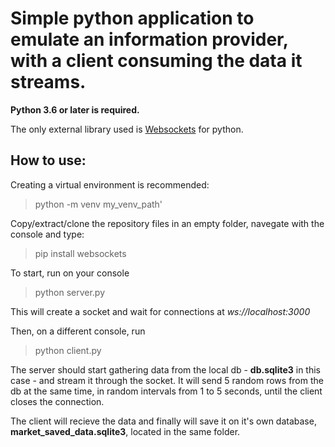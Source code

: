 # Simple python application to emulate an information provider, with a client consuming the data it streams.

**Python 3.6 or later is required.**

The only external library used is [Websockets](https://websockets.readthedocs.io/en/stable/) for python.

## **How to use**:

Creating a virtual environment is recommended:

> python -m venv my_venv_path'

Copy/extract/clone the repository files in an empty folder, navegate with the console and type:

> pip install websockets

To start, run on your console

> python server.py

This will create a socket and wait for connections at _ws://localhost:3000_

Then, on a different console, run

> python client.py

The server should start gathering data from the local db - **db.sqlite3** in this case - and stream it through the socket. It will send 5 random rows from the db at the same time, in random intervals from 1 to 5 seconds, until the client closes the connection.

The client will recieve the data and finally will save it on it's own database, **market_saved_data.sqlite3**, located in the same folder.

